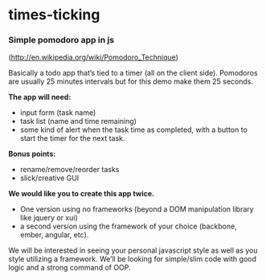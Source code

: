 times-ticking
=============

### Simple pomodoro app in js ###
(http://en.wikipedia.org/wiki/Pomodoro_Technique)

Basically a todo app that’s tied to a timer (all on the client side). Pomodoros are usually 25 minutes intervals but for this demo make them 25 seconds. 

**The app will need:**
- input form (task name)
- task list (name and time remaining)
- some kind of alert when the task time as completed, with a button to start the timer for the next task.

**Bonus points:**
- rename/remove/reorder tasks
- slick/creative GUI

**We would like you to create this app twice.**
 - One version using no frameworks (beyond a DOM manipulation library like jquery or xui)
 - a second version using the framework of your choice (backbone, ember, angular, etc).


We will be interested in seeing your personal javascript style as well as you style utilizing a framework. We’ll be looking for simple/slim code with good logic and a strong command of OOP.